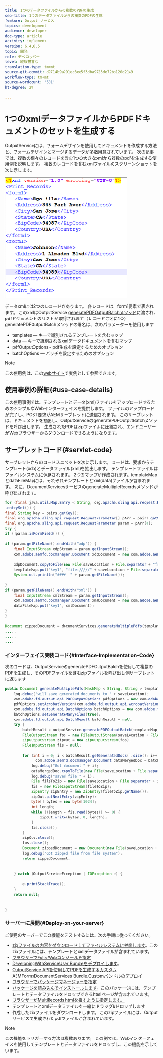 ```yaml
---
title: 1つのデータファイルからの複数のPDFの生成
seo-title: 1つのデータファイルからの複数のPDFの生成
feature: Output サービス
topics: development
audience: developer
doc-type: article
activity: implement
version: 6.4,6.5
topic: 開発
role: デベロッパー
level: 経験豊富な
translation-type: tm+mt
source-git-commit: d9714b9a291ec3ee5f3dba9723de72bb120d2149
workflow-type: tm+mt
source-wordcount: '501'
ht-degree: 2%

---
```



# 1つのxmlデータファイルからPDFドキュメントのセットを生成する

OutputServiceには、フォームデザインを使用してドキュメントを作成する方法と、フォームデザインとマージするデータが多数用意されています。 次の記事では、複数の個々のレコードを含む1つの大きなxmlから複数のpdfを生成する使用例を説明します。
複数のレコードを含むxmlファイルのスクリーンショットを次に示します。

![multi-record-xml](assets/multi-record-xml.PNG)

データxmlには2つのレコードがあります。 各レコードは、form1要素で表されます。 このxmlはOutputService [generatePDFOutputBatchメソッド](https://helpx.adobe.com/aem-forms/6/javadocs/com/adobe/fd/output/api/OutputService.html)に渡され、pdfドキュメントのリストが取得されます（レコードごとに1つ）
generatePDFOutputBatchメソッドの署名は、次のパラメーターを使用します

* templates — キーで識別されるテンプレートを含むマップ
* data — キーで識別されるxmlデータドキュメントを含むマップ
* pdfOutputOptions - pdf生成を設定するためのオプション
* batchOptions — バッチを設定するためのオプション

>[!NOTE]
>
>この使用例は、この[webサイト](https://forms.enablementadobe.com/content/samples/samples.html?query=0)で実例として参照できます。

## 使用事例の詳細{#use-case-details}

この使用事例では、テンプレートとデータ(xml)ファイルをアップロードするためのシンプルなWebインターフェイスを提供します。 ファイルのアップロードが完了し、POST要求がAEMサーブレットに送信されます。 このサーブレットは、ドキュメントを抽出し、OutputServiceのgeneratePDFOutputBatchメソッドを呼び出します。 生成されたPDFはzipファイルに圧縮され、エンドユーザーがWebブラウザーからダウンロードできるようになります。

## サーブレットコード{#servlet-code}

サーブレットからのコードスニペットを次に示します。 コードは、要求からテンプレート(xdp)とデータファイル(xml)を抽出します。 テンプレートファイルはファイルシステムに保存されます。 2つのマップが作成されます。templateMapとdataFileMapには、それぞれテンプレートとxml(data)ファイルが含まれます。 次に、DocumentServicesサービスのgenerateMultipleRecordsメソッドが呼び出されます。

```java
for (final java.util.Map.Entry < String, org.apache.sling.api.request.RequestParameter[] > pairs: params
.entrySet()) {
final String key = pairs.getKey();
final org.apache.sling.api.request.RequestParameter[] pArr = pairs.getValue();
final org.apache.sling.api.request.RequestParameter param = pArr[0];
try {
if (!param.isFormField()) {

if (param.getFileName().endsWith("xdp")) {
    final InputStream xdpStream = param.getInputStream();
    com.adobe.aemfd.docmanager.Document xdpDocument = new com.adobe.aemfd.docmanager.Document(xdpStream);

    xdpDocument.copyToFile(new File(saveLocation + File.separator + "fromui.xdp"));
    templateMap.put("key1", "file://///" + saveLocation + File.separator + "fromui.xdp");
    System.out.println("####  " + param.getFileName());

}
if (param.getFileName().endsWith("xml")) {
    final InputStream xmlStream = param.getInputStream();
    com.adobe.aemfd.docmanager.Document xmlDocument = new com.adobe.aemfd.docmanager.Document(xmlStream);
    dataFileMap.put("key1", xmlDocument);
}
}

Document zippedDocument = documentServices.generateMultiplePdfs(templateMap, dataFileMap,saveLocation);
.....
.....
....
```

### インターフェイス実装コード{#Interface-Implementation-Code}

次のコードは、OutputServiceのgeneratePDFOutputBatchを使用して複数のPDFを生成し、そのPDFファイルを含むzipファイルを呼び出し側サーブレットに返します

```java
public Document generateMultiplePdfs(HashMap < String, String > templateMap, HashMap < String, Document > dataFileMap, String saveLocation) {
    log.debug("will save generated documents to " + saveLocation);
    com.adobe.fd.output.api.PDFOutputOptions pdfOptions = new com.adobe.fd.output.api.PDFOutputOptions();
    pdfOptions.setAcrobatVersion(com.adobe.fd.output.api.AcrobatVersion.Acrobat_11);
    com.adobe.fd.output.api.BatchOptions batchOptions = new com.adobe.fd.output.api.BatchOptions();
    batchOptions.setGenerateManyFiles(true);
    com.adobe.fd.output.api.BatchResult batchResult = null;
    try {
        batchResult = outputService.generatePDFOutputBatch(templateMap, dataFileMap, pdfOptions, batchOptions);
        FileOutputStream fos = new FileOutputStream(saveLocation + File.separator + "zippedfile.zip");
        ZipOutputStream zipOut = new ZipOutputStream(fos);
        FileInputStream fis = null;

        for (int i = 0; i < batchResult.getGeneratedDocs().size(); i++) {
              com.adobe.aemfd.docmanager.Document dataMergedDoc = batchResult.getGeneratedDocs().get(i);
            log.debug("Got document " + i);
            dataMergedDoc.copyToFile(new File(saveLocation + File.separator + i + ".pdf"));
            log.debug("saved file " + i);
            File fileToZip = new File(saveLocation + File.separator + i + ".pdf");
            fis = new FileInputStream(fileToZip);
            ZipEntry zipEntry = new ZipEntry(fileToZip.getName());
            zipOut.putNextEntry(zipEntry);
            byte[] bytes = new byte[1024];
            int length;
            while ((length = fis.read(bytes)) >= 0) {
                zipOut.write(bytes, 0, length);
            }
            fis.close();
        }
        zipOut.close();
        fos.close();
        Document zippedDocument = new Document(new File(saveLocation + File.separator + "zippedfile.zip"));
        log.debug("Got zipped file from file system");
        return zippedDocument;


    } catch (OutputServiceException | IOException e) {

        e.printStackTrace();
    }
    return null;


}
```

### サーバーに展開{#Deploy-on-your-server}

ご使用のサーバーでこの機能をテストするには、次の手順に従ってください。

* [zipファイルの内容をダウンロードしてファイルシステムに抽出します](assets/mult-records-template-and-xml-file.zip)。このzipファイルには、テンプレートとxmlデータファイルが含まれています。
* [ブラウザーでFelix Webコンソールを指定](http://localhost:4502/system/console/bundles)
* [DevelopingWithServiceUser Bundleをデプロイします](/help/forms/assets/common-osgi-bundles/DevelopingWithServiceUser.jar)。
* [OutputService APIを使用してPDFを生成するカスタムAEMFormsDocumentServices Bundle](/help/forms/assets/common-osgi-bundles/AEMFormsDocumentServices.core-1.0-SNAPSHOT.jar).Customバンドルのデプロイ
* [ブラウザーでパッケージマネージャーを指定](http://localhost:4502/crx/packmgr/index.jsp)
* [パッケージを読み込んでインストールします](assets/generate-multiple-pdf-from-xml.zip)。このパッケージには、テンプレートとデータファイルをドロップできるhtmlページが含まれています。
* [ブラウザーがMultiRecords.htmlを指すように指定します。](http://localhost:4502/content/DocumentServices/Multirecord.html?)
* テンプレートとxmlデータファイルを一緒にドラッグ&amp;ドロップします
* 作成したzipファイルをダウンロードします。 このzipファイルには、Outputサービスで生成されたpdfファイルが含まれています。

>[!NOTE]
>この機能をトリガーする方法は複数あります。 この例では、Webインターフェイスを使用してテンプレートとデータファイルをドロップし、この機能を示しています。

